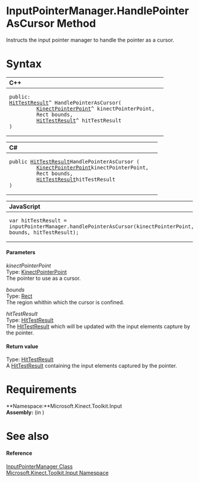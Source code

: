 InputPointerManager.HandlePointerAsCursor Method  
================================================  

Instructs the input pointer manager to handle the pointer as a cursor. <span id="syntaxSection"></span>

Syntax  
======  

<table>
<colgroup>
<col width="100%" />
</colgroup>
<thead>
<tr class="header">
<th align="left">C++</th>
</tr>
</thead>
<tbody>
<tr class="odd">
<td align="left"><pre><code>public:  
<a href="../../HitTestResult_Class.md">HitTestResult</a>^ HandlePointerAsCursor(  
         <a href="../../../Kinect.Input/KinectPointerPoint_Class.md">KinectPointerPoint</a>^ kinectPointerPoint,  
         Rect bounds,  
         <a href="../../HitTestResult_Class.md">HitTestResult</a>^ hitTestResult  
)</code></pre></td>
</tr>
</tbody>
</table>

<table>
<colgroup>
<col width="100%" />
</colgroup>
<thead>
<tr class="header">
<th align="left">C#</th>
</tr>
</thead>
<tbody>
<tr class="odd">
<td align="left"><pre><code>public <a href="../../HitTestResult_Class.md">HitTestResult</a>HandlePointerAsCursor (  
         <a href="../../../Kinect.Input/KinectPointerPoint_Class.md">KinectPointerPoint</a>kinectPointerPoint,  
         Rect bounds,  
         <a href="../../HitTestResult_Class.md">HitTestResult</a>hitTestResult  
)</code></pre></td>
</tr>
</tbody>
</table>

<table>
<colgroup>
<col width="100%" />
</colgroup>
<thead>
<tr class="header">
<th align="left">JavaScript</th>
</tr>
</thead>
<tbody>
<tr class="odd">
<td align="left"><pre><code>var hitTestResult = inputPointerManager.handlePointerAsCursor(kinectPointerPoint, bounds, hitTestResult);</code></pre></td>
</tr>
</tbody>
</table>

<span id="ID4EG"></span>
#### Parameters  

*kinectPointerPoint*    
Type: [KinectPointerPoint](../../../Kinect.Input/KinectPointerPoint_Class.md)  
The pointer to use as a cursor.  

*bounds*    
Type: [Rect](http://msdn.microsoft.com/en-us/library/windows.foundation.rect.aspx)  
The region whithin which the cursor is confined.  

*hitTestResult*    
Type: [HitTestResult](../../HitTestResult_Class.md)  
The [HitTestResult](../../HitTestResult_Class.md) which will be updated with the input elements capture by the pointer.  

<span id="ID4EP"></span>
#### Return value  

Type: [HitTestResult](../../HitTestResult_Class.md)  
A [HitTestResult](../../HitTestResult_Class.md) containing the input elements captured by the pointer.  

<span id="requirements"></span>

Requirements  
============  

**Namespace:**Microsoft.Kinect.Toolkit.Input  
**Assembly:** (in )  

<span id="ID4EUB"></span>

See also  
========  

<span id="ID4EWB"></span>
#### Reference  

[InputPointerManager Class](../../InputPointerManager_Class.md)  
 [Microsoft.Kinect.Toolkit.Input Namespace](../../../Kinect.Toolkit.Input.md)  



<!--Please do not edit the data in the comment block below.-->
<!--
TOCTitle : HandlePointerAsCursor Method
RLTitle : InputPointerManager.HandlePointerAsCursor Method
KeywordK : HandlePointerAsCursor method
KeywordK : InputPointerManager.HandlePointerAsCursor method
KeywordF : Microsoft.Kinect.Toolkit.Input.InputPointerManager.HandlePointerAsCursor
KeywordF : InputPointerManager.HandlePointerAsCursor
KeywordF : HandlePointerAsCursor
KeywordF : Microsoft.Kinect.Toolkit.Input.InputPointerManager.HandlePointerAsCursor(WindowsPreview.Kinect.Input.KinectPointerPoint,Windows.Foundation.Rect,Microsoft.Kinect.Toolkit.Input.HitTestResult)
KeywordA : M:Microsoft.Kinect.Toolkit.Input.InputPointerManager.HandlePointerAsCursor(WindowsPreview.Kinect.Input.KinectPointerPoint,Windows.Foundation.Rect,Microsoft.Kinect.Toolkit.Input.HitTestResult)
AssetID : M:Microsoft.Kinect.Toolkit.Input.InputPointerManager.HandlePointerAsCursor(WindowsPreview.Kinect.Input.KinectPointerPoint,Windows.Foundation.Rect,Microsoft.Kinect.Toolkit.Input.HitTestResult)
Locale : en-us
CommunityContent : 1
APIType : Managed
APILocation : 
APIName : Microsoft.Kinect.Toolkit.Input.InputPointerManager.HandlePointerAsCursor
TargetOS : Windows
TopicType : kbSyntax
DevLang : VB
DevLang : CSharp
DevLang : JavaScript
DevLang : C++
DocSet : K4Wv2
ProjType : K4Wv2Proj
Technology : Kinect for Windows
Product : Kinect for Windows SDK v2
productversion : 20
-->

